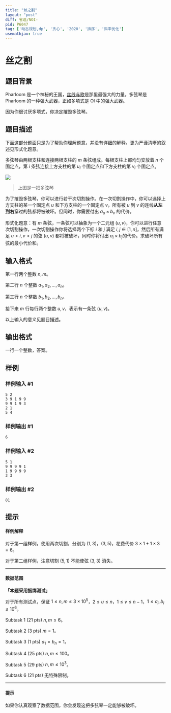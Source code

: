 ```yaml
---
title: "丝之割"
layout: "post"
diff: 省选/NOI-
pid: P6047
tag: ['动态规划,dp', '贪心', '2020', '排序', '斜率优化']
usemathjax: true
---
```


# 丝之割
## 题目背景

Pharloom 是一个神秘的王国，[丝线与歌](https://www.bilibili.com/video/av43623335)是那里最强大的力量。多弦琴是 Pharloom 的一种强大武器，正如多项式是 OI 中的强大武器。

因为你很讨厌多项式，你决定摧毁多弦琴。
## 题目描述

下面这部分题面只是为了帮助你理解题意，并没有详细的解释。更为严谨清晰的叙述见形式化题意。

多弦琴由两根支柱和连接两根支柱的 $m$ 条弦组成。每根支柱上都均匀安放着 $n$ 个固定点，第 $i$ 条弦连接上方支柱的第 $u_i$ 个固定点和下方支柱的第 $v_i$ 个固定点。

![](https://cdn.luogu.com.cn/upload/image_hosting/14igq7bn.png)

> 上图是一把多弦琴

为了摧毁多弦琴，你可以进行若干次切割操作。在一次切割操作中，你可以选择上方支柱的某一个固定点 $u$ 和下方支柱的一个固定点 $v$，所有被 $u$ 到 $v$ 的连线**从左到右**穿过的弦都将被破坏。但同时，你需要付出 $a_u \times b_v$ 的代价。

形式化题意：有 $m$ 条弦，一条弦可以抽象为一个二元组 $(u,v)$，你可以进行任意次切割操作，一次切割操作你将选择两个下标 $i$ 和 $j$ 满足 $i,j \in [1,n]$，然后所有满足 $u>i,v<j$ 的弦 $(u,v)$ 都将被破坏，同时你将付出 $a_i \times b_j​$ 的代价。求破坏所有弦的最小代价和。
## 输入格式

第一行两个整数 $n,m$。

第二行 $n$ 个整数 $a_1,a_2,\dots,a_n$。

第三行 $n$ 个整数 $b_1,b_2,\dots,b_n$。

接下来 $m$ 行每行两个整数 $u,v$，表示有一条弦 $(u,v)$。

以上输入的意义见题目描述。
## 输出格式

一行一个整数，答案。
## 样例

### 样例输入 #1
```
5 2
3 9 1 9 9
9 9 1 9 3
2 1
5 4
```
### 样例输出 #1
```
6
```
### 样例输入 #2
```
5 1
9 9 9 9 1
1 9 9 9 9
3 3
```
### 样例输出 #2
```
81
```
## 提示

#### 样例解释

对于第一组样例，使用两次切割，分别为 $(1,3)$，$(3,5)$，花费代价 $3 \times 1 + 1 \times 3 = 6$。

对于第二组样例，注意切割 $(5,1)$ 不能使弦 $(3,3)$ 消失。

---

#### 数据范围

**「本题采用捆绑测试」**

对于所有测试点，保证 $1 \leq n, m \leq 3\times 10^5$，$2 \leq u \leq n$，$1 \leq v \leq n-1$，$1 \leq a_i,b_i \leq 10^6$。

$\text{Subtask 1 (21 pts)}$ $n,m \leq 6$。

$\text{Subtask 2 (3 pts)}$ $m=1$。

$\text{Subtask 3 (1 pts)}$ $a_1=b_n = 1$。

$\text{Subtask 4 (25 pts)}$ $n,m \leq 100$。

$\text{Subtask 5 (29 pts)}$ $n,m \leq 10^3$。

$\text{Subtask 6 (21 pts)}$ 无特殊限制。

---
#### 提示

如果你认真观察了数据范围，你会发现这把多弦琴一定能够被破坏。
